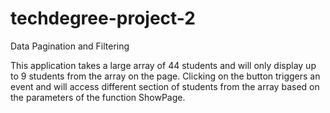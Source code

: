 # techdegree-project-2

Data Pagination and Filtering

This application takes a large array of 44 students and will only display up to 9 students from the array on the page.
Clicking on the button triggers an event and will access different section of students from the array based on the parameters of the function ShowPage.




